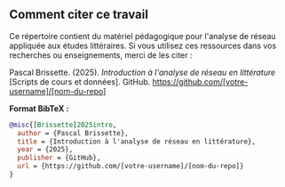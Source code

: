 ## Comment citer ce travail

Ce répertoire contient du matériel pédagogique pour l'analyse de réseau appliquée aux études littéraires. Si vous utilisez ces ressources dans vos recherches ou enseignements, merci de les citer :

Pascal Brissette. (2025). *Introduction à l'analyse de réseau en littérature* [Scripts de cours et données]. GitHub. https://github.com/[votre-username]/[nom-du-repo]

**Format BibTeX :**
```bibtex
@misc{[Brissette]2025intro,
  author = {Pascal Brissette},
  title = {Introduction à l'analyse de réseau en littérature},
  year = {2025},
  publisher = {GitHub},
  url = {https://github.com/[votre-username]/[nom-du-repo]}
}